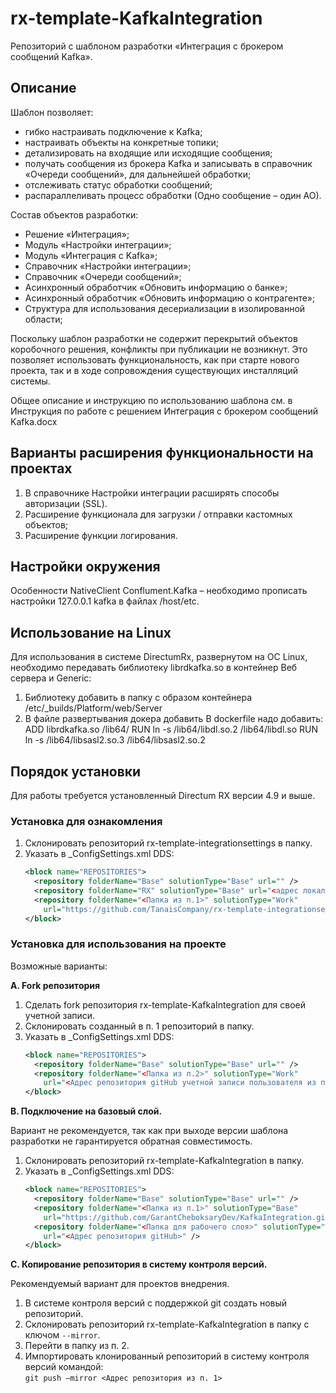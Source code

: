 # rx-template-KafkaIntegration
Репозиторий с шаблоном разработки «Интеграция с брокером сообщений Kafka».

## Описание
Шаблон позволяет:
- гибко настраивать подключение к Kafka;
- настраивать объекты на конкретные топики;
- детализировать на входящие или исходящие сообщения;
- получать сообщения из брокера Kafka и записывать в справочник «Очереди сообщений», для дальнейшей обработки;
- отслеживать статус обработки сообщений;
- распараллеливать процесс обработки (Одно сообщение – один АО).

Состав объектов разработки:
- Решение «Интеграция»;
- Модуль «Настройки интеграции»;
- Модуль «Интеграция с Kafka»;
- Справочник «Настройки интеграции»;
- Справочник «Очереди сообщений»;
- Асинхронный обработчик «Обновить информацию о банке»;
- Асинхронный обработчик «Обновить информацию о контрагенте»;
- Структура для использования десериализации в изолированной области;

Поскольку шаблон разработки не содержит перекрытий объектов коробочного решения, конфликты при публикации не возникнут. Это позволяет использовать функциональность, как при старте нового проекта, так и в ходе сопровождения существующих инсталляций системы.

Общее описание и инструкцию по использованию шаблона см. в Инструкция по работе с решением Интеграция с брокером сообщений Kafka.docx

## Варианты расширения функциональности на проектах
 1. В справочнике Настройки интеграции расширять способы авторизации (SSL).
 2. Расширение функционала для загрузки / отправки кастомных объектов;
 3. Расширение функции логирования.

## Настройки окружения
Особенности NativeClient Conflument.Kafka – необходимо прописать настройки 127.0.0.1 kafka в файлах /host/etc.

## Использование на Linux
Для использования в системе DirectumRx, развернутом на ОС Linux, необходимо передавать библиотеку librdkafka.so в контейнер Веб сервера и Generic:
1. Библиотеку добавить в папку с образом контейнера /etc/_builds/Platform/web/Server
2. В файле развертывания докера добавить В dockerfile надо добавить:
   ADD librdkafka.so /lib64/
   RUN ln -s /lib64/libdl.so.2 /lib64/libdl.so
   RUN ln -s /lib64/libsasl2.so.3 /lib64/libsasl2.so.2

## Порядок установки
Для работы требуется установленный Directum RX версии 4.9 и выше.

### Установка для ознакомления
1. Склонировать репозиторий rx-template-integrationsettings в папку.
2. Указать в _ConfigSettings.xml DDS:
   ```xml
   <block name="REPOSITORIES">
     <repository folderName="Base" solutionType="Base" url="" />
     <repository folderName="RX" solutionType="Base" url="<адрес локального репозитория>" />
     <repository folderName="<Папка из п.1>" solutionType="Work" 
       url="https://github.com/TanaisCompany/rx-template-integrationsettings.git" />
   </block>
   ```

### Установка для использования на проекте
Возможные варианты:

**A. Fork репозитория**

1. Сделать fork репозитория rx-template-KafkaIntegration для своей учетной записи.
2. Склонировать созданный в п. 1 репозиторий в папку.
3. Указать в _ConfigSettings.xml DDS:
   ``` xml
   <block name="REPOSITORIES">
     <repository folderName="Base" solutionType="Base" url="" />
     <repository folderName="<Папка из п.2>" solutionType="Work"
       url="<Адрес репозитория gitHub учетной записи пользователя из п. 1>" />
   </block>
   ```

**B. Подключение на базовый слой.**

Вариант не рекомендуется, так как при выходе версии шаблона разработки не гарантируется обратная совместимость.
1. Склонировать репозиторий rx-template-KafkaIntegration в папку.
2. Указать в _ConfigSettings.xml DDS:
   ``` xml
   <block name="REPOSITORIES">
     <repository folderName="Base" solutionType="Base" url="" />
     <repository folderName="<Папка из п.1>" solutionType="Base"
       url="https://github.com/GarantCheboksaryDev/KafkaIntegration.git" />
     <repository folderName="<Папка для рабочего слоя>" solutionType="Work"
       url="<Адрес репозитория gitHub>" />
   </block>
   ```

**C. Копирование репозитория в систему контроля версий.**

Рекомендуемый вариант для проектов внедрения.
1. В системе контроля версий с поддержкой git создать новый репозиторий.
2. Склонировать репозиторий rx-template-KafkaIntegration в папку с ключом `--mirror`.
3. Перейти в папку из п. 2.
4. Импортировать клонированный репозиторий в систему контроля версий командой: \
   `git push –mirror <Адрес репозитория из п. 1>`
